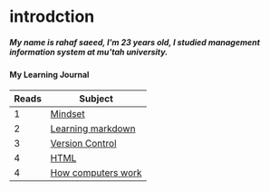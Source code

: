 # introdction 
##### My name is rahaf saeed, I'm 23 years old, I studied management information system at mu'tah university. 



#### My Learning  Journal


| Reads      | Subject |
| ----------- | ----------- |
| 1      | [Mindset](https://rahaf97ss.github.io/reading_notes/mindset)       |
| 2   | [Learning markdown](https://rahaf97ss.github.io/reading_notes/learningmarkdown)        |
| 3   | [Version Control](https://rahaf97ss.github.io/reading_notes/versioncontrol)        |
| 4  | [HTML](https://rahaf97ss.github.io/reading_notes/HTML)        |
| 4  | [How computers work](https://rahaf97ss.github.io/reading_notes/howcomputerwork)        |
